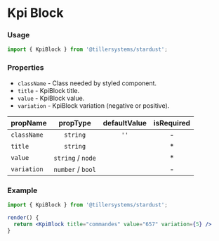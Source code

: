 # Kpi Block

### Usage

```jsx
import { KpiBlock } from '@tillersystems/stardust';
```

<!-- STORY -->

### Properties

- `className` - Class needed by styled component.
- `title` - KpiBlock title.
- `value` - KpiBlock value.
- `variation` - KpiBlock variation (negative or positive).

| propName    |     propType      | defaultValue | isRequired |
| ----------- | :---------------: | :----------: | :--------: |
| `className` |     `string`      |     `''`     |     -      |
| `title`     |     `string`      |              |     \*     |
| `value`     | `string` / `node` |              |     \*     |
| `variation` | `number` / `bool` |              |     -      |

### Example

```jsx
import { KpiBlock } from '@tillersystems/stardust';

render() {
  return <KpiBlock title="commandes" value="657" variation={5} />
}
```

